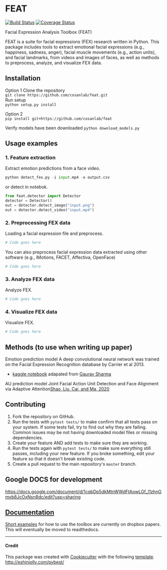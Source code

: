 # FEAT  
[![Build Status](https://api.travis-ci.org/cosanlab/feat.svg?branch=master)](https://travis-ci.org/cosanlab/feat/)
[![Coverage Status](https://coveralls.io/repos/github/cosanlab/feat/badge.svg?branch=master)](https://coveralls.io/github/cosanlab/feat?branch=master)

Facial Expression Analysis Toolbox (FEAT)

FEAT is a suite for facial expressions (FEX) research written in Python. This package includes tools to extract emotional facial expressions (e.g., happiness, sadness, anger), facial muscle movements (e.g., action units), and facial landmarks, from videos and images of faces, as well as methods to preprocess, analyze, and visualize FEX data. 

## Installation
Option 1 
Clone the repository    
`git clone https://github.com/cosanlab/feat.git`  
Run setup  
`python setup.py install`

Option 2  
`pip install git+https://github.com/cosanlab/feat`

Verify models have been downloaded
`python download_models.py` 

## Usage examples
### 1. Feature extraction
Extract emotion predictions from a face video.
```python
python detect_fex.py -i input.mp4 -o output.csv
```

or detect in notebok.
```python
from feat.detector import Detector
detector = Detector() 
out = detector.detect_image("input.png")
out = detector.detect_video("input.mp4")
```

### 2. Preprocessing FEX data
Loading a facial expression file and preprocess. 
```python
# Code goes here
```

You can also preprocess facial expression data extracted using other software (e.g., iMotions, FACET, Affectiva, OpenFace)
```python
# Code goes here
```

### 3. Analyze FEX data
Analyze FEX.
```python
# Code goes here
```

### 4. Visualize FEX data
Visualize FEX.
```python
# Code goes here
```

## Methods (to use when writing up paper)

Emotion prediction model
A deep convolutional neural network was trained on the Facial Expression Recognition database by Carrier et al 2013. 
- [kaggle notebook](https://www.kaggle.com/jcheong0428/facial-emotion-recognition) adapated from [Gaurav Sharma](https://medium.com/analytics-vidhya/facial-emotion-recognition-fer-using-keras-763df7946a64)

AU prediction model 
Joint Facial Action Unit Detection and Face Alignment via Adaptive Attention[Shao, Liu, Cai, and Ma, 2020](https://arxiv.org/pdf/2003.08834.pdf)

## Contributing
1. Fork the repository on GitHub. 
2. Run the tests with `pytest tests/` to make confirm that all tests pass on your system. If some tests fail, try to find out why they are failing. Common issues may be not having downloaded model files or missing dependencies.
3. Create your feature AND add tests to make sure they are working. 
4. Run the tests again with `pytest tests/` to make sure everything still passes, including your new feature. If you broke something, edit your feature so that it doesn't break existing code. 
5. Create a pull request to the main repository's `master` branch.

## Google DOCS for development
https://docs.google.com/document/d/1cqbDp5dkMtnWWdFtAowLGf_l1zhnGmvb8JcOxNsn8dc/edit?usp=sharing


## [Documentation](https://feat.readthedocs.io/en/latest/index.html)
[Short examples](https://paper.dropbox.com/doc/feat_tutorial-JT4sSvNEFA77Hgeo5kVg2) for how to use the toolbox are currently on dropbox papers.  This will eventually be moved to readthedocs.

---------
#### Credit

This package was created with [Cookiecutter](https://github.com/audreyr/cookiecutter) with the following [template](https://github.com/ejolly/cookiecutter-pypackage).
http://eshinjolly.com/pybest/
